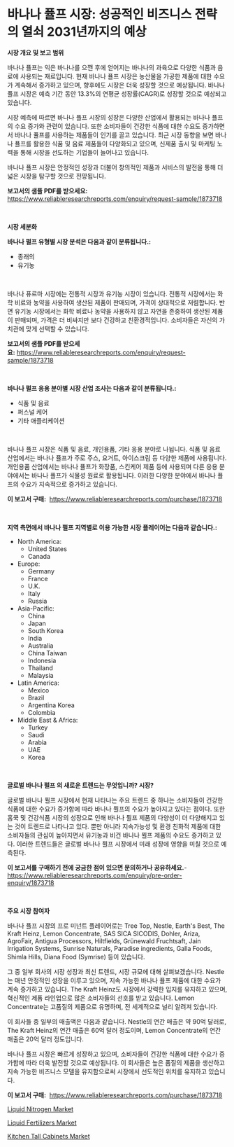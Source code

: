 <p><h1>바나나 퓰프 시장: 성공적인 비즈니스 전략의 열쇠 2031년까지의 예상</h1></p><p><strong>시장 개요 및 보고 범위</strong></p>
<p><p>바나나 퓰프는 익은 바나나를 으깬 후에 얻어지는 바나나의 과육으로 다양한 식품과 음료에 사용되는 재료입니다. 현재 바나나 퓰프 시장은 농산물을 가공한 제품에 대한 수요가 계속해서 증가하고 있으며, 향후에도 시장은 더욱 성장할 것으로 예상됩니다. 바나나 퓰프 시장은 예측 기간 동안 13.3%의 연평균 성장률(CAGR)로 성장할 것으로 예상되고 있습니다.</p><p>시장 예측에 따르면 바나나 퓰프 시장의 성장은 다양한 산업에서 활용되는 바나나 퓰프의 수요 증가와 관련이 있습니다. 또한 소비자들이 건강한 식품에 대한 수요도 증가하면서 바나나 퓰프를 사용하는 제품들이 인기를 끌고 있습니다. 최근 시장 동향을 보면 바나나 퓰프를 활용한 식품 및 음료 제품들이 다양화되고 있으며, 신제품 출시 및 마케팅 노력을 통해 시장을 선도하는 기업들이 늘어나고 있습니다.</p><p>바나나 퓰프 시장은 안정적인 성장과 더불어 창의적인 제품과 서비스의 발전을 통해 더 넓은 시장을 탐구할 것으로 전망됩니다.</p></p>
<p><strong>보고서의 샘플 PDF를 받으세요:</strong> <a href="https://www.reliableresearchreports.com/enquiry/request-sample/1873718">https://www.reliableresearchreports.com/enquiry/request-sample/1873718</a></p>
<p>&nbsp;</p>
<p><strong>시장 세분화</strong></p>
<p><strong>바나나 펄프 유형별 시장 분석은 다음과 같이 분류됩니다.:</strong></p>
<p><ul><li>종래의</li><li>유기농</li></ul></p>
<p>&nbsp;</p>
<p><p>바나나 퓨르마 시장에는 전통적 시장과 유기농 시장이 있습니다. 전통적 시장에서는 화학 비료와 농약을 사용하여 생산된 제품이 판매되며, 가격이 상대적으로 저렴합니다. 반면 유기농 시장에서는 화학 비료나 농약을 사용하지 않고 자연을 존중하여 생산된 제품이 판매되며, 가격은 더 비싸지만 보다 건강하고 친환경적입니다. 소비자들은 자신의 가치관에 맞게 선택할 수 있습니다.</p></p>
<p><strong>보고서의 샘플 PDF를 받으세요:</strong>&nbsp;<a href="https://www.reliableresearchreports.com/enquiry/request-sample/1873718">https://www.reliableresearchreports.com/enquiry/request-sample/1873718</a></p>
<p>&nbsp;</p>
<p><strong> 바나나 펄프 응용 분야별 시장 산업 조사는 다음과 같이 분류됩니다.:</strong></p>
<p><ul><li>식품 및 음료</li><li>퍼스널 케어</li><li>기타 애플리케이션</li></ul></p>
<p>&nbsp;</p>
<p><p>바나나 퓰프 시장은 식품 및 음료, 개인용품, 기타 응용 분야로 나뉩니다. 식품 및 음료 산업에서는 바나나 퓰프가 주로 주스, 요거트, 아이스크림 등 다양한 제품에 사용됩니다. 개인용품 산업에서는 바나나 퓰프가 화장품, 스킨케어 제품 등에 사용되며 다른 응용 분야에서는 바나나 퓰프가 식물성 원료로 활용됩니다. 이러한 다양한 분야에서 바나나 퓰프의 수요가 지속적으로 증가하고 있습니다.</p></p>
<p><strong>이 보고서 구매:</strong>&nbsp; <a href="https://www.reliableresearchreports.com/purchase/1873718">https://www.reliableresearchreports.com/purchase/1873718</a></p>
<p>&nbsp;</p>
<p><strong>지역 측면에서 바나나 펄프 지역별로 이용 가능한 시장 플레이어는 다음과 같습니다.:</strong></p>
<p><ul>
    <li>
        North America:
        <ul>
            <li>United States</li>
            <li>Canada</li>
        </ul>
    </li>
    <li>
        Europe:
        <ul>
            <li>Germany</li>
            <li>France</li>
            <li>U.K.</li>
            <li>Italy</li>
            <li>Russia</li>
        </ul>
    </li>
    <li>
        Asia-Pacific:
        <ul>
            <li>China</li>
            <li>Japan</li>
            <li>South Korea</li>
            <li>India</li>
            <li>Australia</li>
            <li>China Taiwan</li>
            <li>Indonesia</li>
            <li>Thailand</li>
            <li>Malaysia</li>
        </ul>
    </li>
    <li>
        Latin America:
        <ul>
            <li>Mexico</li>
            <li>Brazil</li>
            <li>Argentina Korea</li>
            <li>Colombia</li>
        </ul>
    </li>
    <li>
        Middle East & Africa:
        <ul>
            <li>Turkey</li>
            <li>Saudi</li>
            <li>Arabia</li>
            <li>UAE</li>
            <li>Korea</li>
        </ul>
    </li>
    </ul></p>
<p>&nbsp;</p>
<p><strong>글로벌 바나나 펄프 의 새로운 트렌드는 무엇입니까? 시장?</strong></p>
<p><p>글로벌 바나나 퓔프 시장에서 현재 나타나는 주요 트렌드 중 하나는 소비자들이 건강한 식품에 대한 수요가 증가함에 따라 바나나 퓔프의 수요가 높아지고 있다는 점이다. 또한 홈쿡 및 건강식품 시장의 성장으로 인해 바나나 퓔프 제품의 다양성이 더 다양해지고 있는 것이 트렌드로 나타나고 있다. 뿐만 아니라 지속가능성 및 환경 친화적 제품에 대한 소비자들의 관심이 높아지면서 유기농과 비건 바나나 퓔프 제품의 수요도 증가하고 있다. 이러한 트렌드들은 글로벌 바나나 퓔프 시장에서 미래 성장에 영향을 미칠 것으로 예측된다.</p></p>
<p><strong>이 보고서를 구매하기 전에 궁금한 점이 있으면 문의하거나 공유하세요.</strong>- <a href="https://www.reliableresearchreports.com/enquiry/pre-order-enquiry/1873718">https://www.reliableresearchreports.com/enquiry/pre-order-enquiry/1873718</a></p>
<p>&nbsp;</p>
<p><strong>주요 시장 참여자</strong></p>
<p><p>바나나 퓰프 시장의 프로 미넌트 플레이어로는 Tree Top, Nestle, Earth's Best, The Kraft Heinz, Lemon Concentrate, SAS SICA SICODIS, Dohler, Ariza, AgroFair, Antigua Processors, Hiltfields, Grünewald Fruchtsaft, Jain Irrigation Systems, Sunrise Naturals, Paradise ingredients, Galla Foods, Shimla Hills, Diana Food (Symrise) 등이 있습니다.</p><p>그 중 일부 회사의 시장 성장과 최신 트렌드, 시장 규모에 대해 살펴보겠습니다. Nestle는 매년 안정적인 성장을 이루고 있으며, 지속 가능한 바나나 퓰프 제품에 대한 수요가 계속 증가하고 있습니다. The Kraft Heinz도 시장에서 강력한 입지를 유지하고 있으며, 혁신적인 제품 라인업으로 많은 소비자들의 선호를 받고 있습니다. Lemon Concentrate는 고품질의 제품으로 유명하며, 전 세계적으로 널리 알려져 있습니다.</p><p>이 회사들 중 일부의 매출액은 다음과 같습니다. Nestle의 연간 매출은 약 90억 달러로, The Kraft Heinz의 연간 매출은 60억 달러 정도이며, Lemon Concentrate의 연간 매출은 20억 달러 정도입니다.</p><p>바나나 퓰프 시장은 빠르게 성장하고 있으며, 소비자들이 건강한 식품에 대한 수요가 증가함에 따라 더욱 발전할 것으로 예상됩니다. 이 회사들은 높은 품질의 제품을 생산하고 지속 가능한 비즈니스 모델을 유지함으로써 시장에서 선도적인 위치를 유지하고 있습니다.</p></p>
<p><strong>이 보고서 구매:</strong>&nbsp;&nbsp;<a href="https://www.reliableresearchreports.com/purchase/1873718">https://www.reliableresearchreports.com/purchase/1873718</a></p>
<p><p><a href="https://picayune-night-cbd.notion.site/Liquid-Nitrogen-Market-Growth-Market-Trends-COVID-19-Impact-and-Forecasts-for-period-from-2024--f894a90e37874ab3ac10eb359325bfab">Liquid Nitrogen Market</a></p><p><a href="https://valiant-lunge-8fe.notion.site/Decoding-the-Liquid-Fertilizers-Market-A-Deep-Dive-into-the-Latest-Market-Trends-Market-Segmentati-08f1cc28a87e40c5ad336da7a7f4a04f">Liquid Fertilizers Market</a></p><p><a href="https://github.com/Hazelklievgspy6vdcsmu106w/Market-Research-Report-List-1/blob/main/kitchen-tall-cabinets-market.md">Kitchen Tall Cabinets Market</a></p></p>
